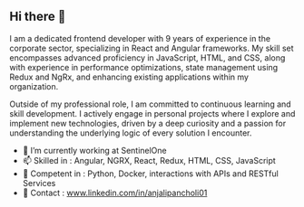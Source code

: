 ## Hi there 👋
I am a dedicated frontend developer with 9 years of experience in the corporate sector, specializing in React and Angular frameworks. My skill set encompasses advanced proficiency in JavaScript, HTML, and CSS, along with experience in performance optimizations, state management using Redux and NgRx, and enhancing existing applications within my organization.

Outside of my professional role, I am committed to continuous learning and skill development. I actively engage in personal projects where I explore and implement new technologies, driven by a deep curiosity and a passion for understanding the underlying logic of every solution I encounter.

- 🔭 I’m currently working at SentinelOne
- 📫 Skilled in : Angular, NGRX, React, Redux, HTML, CSS, JavaScript
- 🌱 Competent in : Python, Docker, interactions with APIs and RESTful Services
- 💬 Contact : www.linkedin.com/in/anjalipancholi01
<!--
**anji1001/anji1001** is a ✨ _special_ ✨ repository because its `README.md` (this file) appears on your GitHub profile.

Here are some ideas to get you started:

- 🔭 I’m currently working on ...
- 🌱 I’m currently learning ...
- 👯 I’m looking to collaborate on ...
- 🤔 I’m looking for help with ...
- 💬 Ask me about ...
- 📫 How to reach me: ...
- 😄 Pronouns: ...
- ⚡ Fun fact: ...
-->
